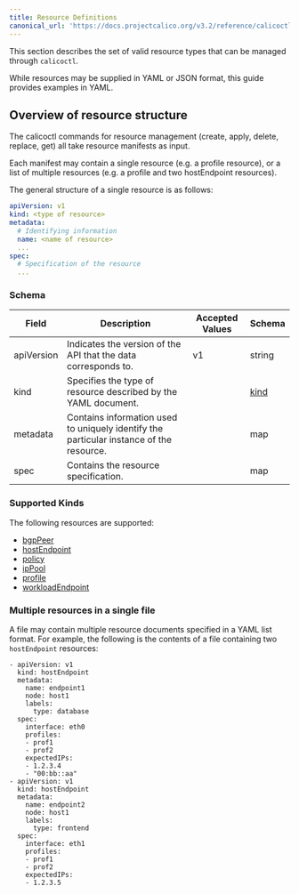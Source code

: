 ```yaml
---
title: Resource Definitions
canonical_url: 'https://docs.projectcalico.org/v3.2/reference/calicoctl/resources/'
---
```


This section describes the set of valid resource types that can be managed
through `calicoctl`.  

While resources may be supplied in YAML or JSON format, this guide provides examples in YAML. 

## Overview of resource structure

The calicoctl commands for resource management (create, apply, delete, replace, get)
all take resource manifests as input.  

Each manifest may contain a single resource 
(e.g. a profile resource), or a list of multiple resources (e.g. a profile and two
hostEndpoint resources).

The general structure of a single resource is as follows:

```yaml
apiVersion: v1
kind: <type of resource>
metadata:
  # Identifying information
  name: <name of resource>
  ...
spec:
  # Specification of the resource
  ... 
```

### Schema 

| Field    | Description           | Accepted Values              | Schema |
|----------|-----------------------|------------------------------|--------|
| apiVersion     | Indicates the version of the API that the data corresponds to. | v1 | string |
| kind     | Specifies the type of resource described by the YAML document. |  | [kind](#supported-kinds) |
| metadata | Contains information used to uniquely identify the particular instance of the resource. | | map |
| spec     | Contains the resource specification. | | map |

### Supported Kinds

The following resources are supported:

- [bgpPeer]({{site.baseurl}}/{{page.version}}/reference/calicoctl/resources/bgppeer)
- [hostEndpoint]({{site.baseurl}}/{{page.version}}/reference/calicoctl/resources/hostendpoint)
- [policy]({{site.baseurl}}/{{page.version}}/reference/calicoctl/resources/policy)
- [ipPool]({{site.baseurl}}/{{page.version}}/reference/calicoctl/resources/ippool)
- [profile]({{site.baseurl}}/{{page.version}}/reference/calicoctl/resources/profile)
- [workloadEndpoint]({{site.baseurl}}/{{page.version}}/reference/calicoctl/resources/workloadendpoint)

### Multiple resources in a single file

A file may contain multiple resource documents specified in a YAML list format. For example, the following is the contents of a file containing two `hostEndpoint` resources:

```
- apiVersion: v1
  kind: hostEndpoint
  metadata:
    name: endpoint1
    node: host1
    labels:
      type: database
  spec:
    interface: eth0
    profiles:
    - prof1
    - prof2
    expectedIPs:
    - 1.2.3.4
    - "00:bb::aa"
- apiVersion: v1
  kind: hostEndpoint
  metadata:
    name: endpoint2
    node: host1
    labels:
      type: frontend
  spec:
    interface: eth1
    profiles:
    - prof1
    - prof2
    expectedIPs:
    - 1.2.3.5
```
